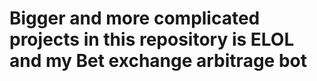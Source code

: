 # Bigger and more complicated projects in this repository is ELOL and my Bet exchange arbitrage bot
